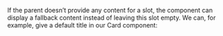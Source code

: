 If the parent doesn’t provide any content for a slot, the component can display a fallback content instead of leaving this slot empty. We can, for example, give a default title in our Card component: